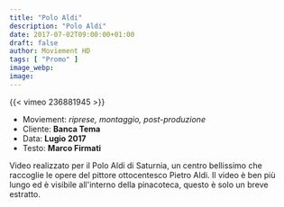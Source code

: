```yaml
---
title: "Polo Aldi"
description: "Polo Aldi"
date: 2017-07-02T09:00:00+01:00
draft: false
author: Moviement HD
tags: [ "Promo" ]
image_webp:
image:
---
```


{{< vimeo 236881945 >}}
<br>

- Moviement: *riprese, montaggio, post-produzione*
- Cliente: **Banca Tema**
- Data: **Lugio 2017**
- Testo: **Marco Firmati**

Video realizzato per il Polo Aldi di Saturnia, un centro bellissimo che raccoglie le opere del pittore ottocentesco Pietro Aldi. Il video è ben più lungo ed è visibile all'interno della pinacoteca, questo è solo un breve estratto.
